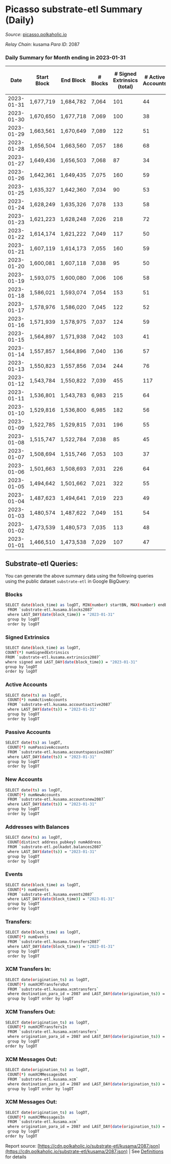 # Picasso substrate-etl Summary (Daily)

_Source_: [picasso.polkaholic.io](https://picasso.polkaholic.io)

*Relay Chain*: kusama
*Para ID*: 2087



### Daily Summary for Month ending in 2023-01-31


| Date | Start Block | End Block | # Blocks | # Signed Extrinsics (total) | # Active Accounts | # Passive | # New | # Addresses with Balances | # Events | # Transfers | # XCM Transfers In | # XCM Transfers Out | # XCM In | # XCM Out | Issues | 
| ---- | ----------- | --------- | -------- | --------------------------- | ----------------- | --------- | ----- | ------------------------- | -------- | ----------- | ------------------ | ------------------- | -------- | --------- | ------ |
| 2023-01-31 | 1,677,719 | 1,684,782 | 7,064 | 101 | 44 | 24 | 19 | 2,438 | 16,283 | 1,416  | 11 ($21,707.49) | 12 ($13,947.85) |  |  |  |
| 2023-01-30 | 1,670,650 | 1,677,718 | 7,069 | 100 | 38 | 13 | 7 | 2,419 | 16,480 | 1,583  | 8 ($6,676.14) | 20 ($7,256.63) |  |  |  |
| 2023-01-29 | 1,663,561 | 1,670,649 | 7,089 | 122 | 51 | 18 | 18 | 2,412 | 16,458 | 1,413  | 4 ($226.74) | 21 ($34,753.73) |  |  |  |
| 2023-01-28 | 1,656,504 | 1,663,560 | 7,057 | 186 | 68 | 25 | 31 | 2,394 | 17,752 | 2,258  | 13 ($7,569.79) | 17 ($9,171.12) |  |  |  |
| 2023-01-27 | 1,649,436 | 1,656,503 | 7,068 | 87 | 34 | 13 | 9 | 2,363 | 16,121 | 1,354  | 12 ($3,601.66) | 13 ($1,386.85) |  |  |  |
| 2023-01-26 | 1,642,361 | 1,649,435 | 7,075 | 160 | 59 | 15 | 10 | 2,354 | 17,451 | 2,166  | 17 ($5,800.87) | 18 ($6,650.61) |  |  |  |
| 2023-01-25 | 1,635,327 | 1,642,360 | 7,034 | 90 | 53 | 17 | 10 | 2,344 | 15,985 | 1,269  | 10 ($3,972.55) | 8 ($3,123.40) |  |  |  |
| 2023-01-24 | 1,628,249 | 1,635,326 | 7,078 | 133 | 58 | 24 | 26 | 2,334 | 16,749 | 1,584  | 13 ($2,251.57) | 11 ($1,286.44) |  |  |  |
| 2023-01-23 | 1,621,223 | 1,628,248 | 7,026 | 218 | 72 | 6 | 5 | 2,308 | 18,053 | 2,475  | 12 ($4,395.68) | 33 ($23,492.62) |  |  |  |
| 2023-01-22 | 1,614,174 | 1,621,222 | 7,049 | 117 | 50 | 16 | 13 | 2,303 | 16,854 | 1,850  | 17 ($4,600.74) | 14 ($2,680.50) |  |  |  |
| 2023-01-21 | 1,607,119 | 1,614,173 | 7,055 | 160 | 59 | 13 | 12 | 2,290 | 17,094 | 1,863  | 15 ($9,986.15) | 13 ($4,862.53) |  |  |  |
| 2023-01-20 | 1,600,081 | 1,607,118 | 7,038 | 95 | 50 | 11 | 10 | 2,278 | 16,050 | 1,294  | 11 ($7,298.32) | 9 ($1,262.63) |  |  |  |
| 2023-01-19 | 1,593,075 | 1,600,080 | 7,006 | 106 | 58 | 8 | 7 | 2,268 | 16,414 | 1,631  | 14 ($7,023.73) | 11 ($3,108.32) |  |  |  |
| 2023-01-18 | 1,586,021 | 1,593,074 | 7,054 | 153 | 51 | 13 | 7 | 2,261 | 17,293 | 1,926  | 14 ($8,675.10) | 25 ($7,231.23) |  |  |  |
| 2023-01-17 | 1,578,976 | 1,586,020 | 7,045 | 122 | 52 | 21 | 18 | 2,254 | 16,821 | 1,827  | 13 ($4,128.64) | 21 ($10,470.48) |  |  |  |
| 2023-01-16 | 1,571,939 | 1,578,975 | 7,037 | 124 | 59 | 8 | 9 | 2,236 | 16,579 | 1,651  | 7 ($2,470.51) | 14 ($1,256.66) |  |  |  |
| 2023-01-15 | 1,564,897 | 1,571,938 | 7,042 | 103 | 41 | 16 | 15 | 2,227 | 16,394 | 1,525  | 5 ($2,199.53) | 23 ($4,546.23) |  |  |  |
| 2023-01-14 | 1,557,857 | 1,564,896 | 7,040 | 136 | 57 | 13 | 16 | 2,212 | 17,048 | 1,922  | 25 ($8,895.06) | 17 ($5,848.37) |  |  |  |
| 2023-01-13 | 1,550,823 | 1,557,856 | 7,034 | 244 | 76 | 13 | 25 | 2,196 | 18,748 | 2,949  | 21 ($3,121.58) | 18 ($7,388.57) |  |  |  |
| 2023-01-12 | 1,543,784 | 1,550,822 | 7,039 | 455 | 117 | 11 | 27 | 2,171 | 21,420 | 4,252  | 33 ($25,525.89) | 27 ($11,982.95) |  |  |  |
| 2023-01-11 | 1,536,801 | 1,543,783 | 6,983 | 215 | 64 | 10 | 19 | 2,146 | 18,176 | 2,695  | 12 ($9,230.11) | 21 ($4,213.61) |  |  |  |
| 2023-01-10 | 1,529,816 | 1,536,800 | 6,985 | 182 | 56 | 14 | 12 | 2,127 | 17,644 | 2,406  | 13 ($4,101.85) | 19 ($8,495.08) |  |  |  |
| 2023-01-09 | 1,522,785 | 1,529,815 | 7,031 | 196 | 55 | 16 | 14 | 2,115 | 17,862 | 2,354  | 23 ($13,472.92) | 15 ($4,491.78) |  |  |  |
| 2023-01-08 | 1,515,747 | 1,522,784 | 7,038 | 85 | 45 | 18 | 17 | 2,101 | 15,765 | 1,059  | 9 ($1,737.92) | 10 ($685.83) |  |  |  |
| 2023-01-07 | 1,508,694 | 1,515,746 | 7,053 | 103 | 37 | 9 | 8 | 2,084 | 15,992 | 1,187  | 11 ($1,933.31) | 6 ($1,678.13) |  |  |  |
| 2023-01-06 | 1,501,663 | 1,508,693 | 7,031 | 226 | 64 | 13 | 10 | 2,076 | 17,898 | 2,331  | 22 ($5,407.65) | 13 ($1,253.67) |  |  |  |
| 2023-01-05 | 1,494,642 | 1,501,662 | 7,021 | 322 | 55 | 16 | 21 | 2,066 | 19,156 | 2,994  | 29 ($20,802.57) | 26 ($12,548.06) |  |  |  |
| 2023-01-04 | 1,487,623 | 1,494,641 | 7,019 | 223 | 49 | 32 | 25 | 2,045 | 17,640 | 2,164  | 11 ($5,965.47) | 15 ($2,479.05) |  |  |  |
| 2023-01-03 | 1,480,574 | 1,487,622 | 7,049 | 151 | 54 | 20 | 17 | 2,020 | 17,584 | 2,307  | 18 ($7,692.63) | 11 ($1,032.12) |  |  |  |
| 2023-01-02 | 1,473,539 | 1,480,573 | 7,035 | 113 | 48 | 26 | 30 | 2,003 | 16,726 | 1,722  | 18 ($1,873.76) | 11 ($1,079.65) |  |  |  |
| 2023-01-01 | 1,466,510 | 1,473,538 | 7,029 | 107 | 47 | 22 | 23 | 1,973 | 16,236 | 1,301  | 12 ($1,003.39) | 10 ($2,149.49) |  |  |  |

## Substrate-etl Queries:
You can generate the above summary data using the following queries using the public dataset `substrate-etl` in Google BigQuery:

### Blocks
```bash
SELECT date(block_time) as logDT, MIN(number) startBN, MAX(number) endBN, COUNT(*) numBlocks 
 FROM `substrate-etl.kusama.blocks2087`  
 where LAST_DAY(date(block_time)) = "2023-01-31" 
 group by logDT 
 order by logDT
```

### Signed Extrinsics
```bash
SELECT date(block_time) as logDT, 
COUNT(*) numSignedExtrinsics 
FROM `substrate-etl.kusama.extrinsics2087`  
where signed and LAST_DAY(date(block_time)) = "2023-01-31" 
group by logDT 
order by logDT
```

### Active Accounts
```bash
SELECT date(ts) as logDT, 
 COUNT(*) numActiveAccounts 
 FROM `substrate-etl.kusama.accountsactive2087` 
 where LAST_DAY(date(ts)) = "2023-01-31" 
 group by logDT 
 order by logDT
```

### Passive Accounts
```bash
SELECT date(ts) as logDT, 
 COUNT(*) numPassiveAccounts 
 FROM `substrate-etl.kusama.accountspassive2087` 
 where LAST_DAY(date(ts)) = "2023-01-31" 
 group by logDT 
 order by logDT
```

### New Accounts
```bash
SELECT date(ts) as logDT, 
 COUNT(*) numNewAccounts 
 FROM `substrate-etl.kusama.accountsnew2087` 
 where LAST_DAY(date(ts)) = "2023-01-31" 
 group by logDT
 order by logDT
```

### Addresses with Balances
```bash
SELECT date(ts) as logDT,
 COUNT(distinct address_pubkey) numAddress 
 FROM `substrate-etl.polkadot.balances2087` 
 where LAST_DAY(date(ts)) = "2023-01-31" 
 group by logDT 
 order by logDT
```

### Events
```bash
SELECT date(block_time) as logDT, 
 COUNT(*) numEvents 
 FROM `substrate-etl.kusama.events2087` 
 where LAST_DAY(date(block_time)) = "2023-01-31" 
 group by logDT 
 order by logDT
```

### Transfers:
```bash
SELECT date(block_time) as logDT, 
 COUNT(*) numEvents 
 FROM `substrate-etl.kusama.transfers2087` 
 where LAST_DAY(date(block_time)) = "2023-01-31" 
 group by logDT 
 order by logDT
```

### XCM Transfers In:
```bash
SELECT date(origination_ts) as logDT, 
 COUNT(*) numXCMTransfersOut 
 FROM `substrate-etl.kusama.xcmtransfers` 
 where destination_para_id = 2087 and LAST_DAY(date(origination_ts)) = "2023-01-31" 
 group by logDT order by logDT
```

### XCM Transfers Out:
```bash
SELECT date(origination_ts) as logDT, 
 COUNT(*) numXCMTransfersIn 
 FROM `substrate-etl.kusama.xcmtransfers` 
 where origination_para_id = 2087 and LAST_DAY(date(origination_ts)) = "2023-01-31" 
 group by logDT 
order by logDT
```

### XCM Messages Out:
```bash
SELECT date(origination_ts) as logDT, 
 COUNT(*) numXCMMessagesOut 
 FROM `substrate-etl.kusama.xcm` 
 where destination_para_id = 2087 and LAST_DAY(date(origination_ts)) = "2023-01-31" 
 group by logDT order by logDT
```

### XCM Messages Out:
```bash
SELECT date(origination_ts) as logDT, 
 COUNT(*) numXCMMessagesIn 
 FROM `substrate-etl.kusama.xcm` 
 where origination_para_id = 2087 and LAST_DAY(date(origination_ts)) = "2023-01-31" 
 group by logDT 
order by logDT
```


Report source: [https://cdn.polkaholic.io/substrate-etl/kusama/2087.json](https://cdn.polkaholic.io/substrate-etl/kusama/2087.json) | See [Definitions](/DEFINITIONS.md) for details
